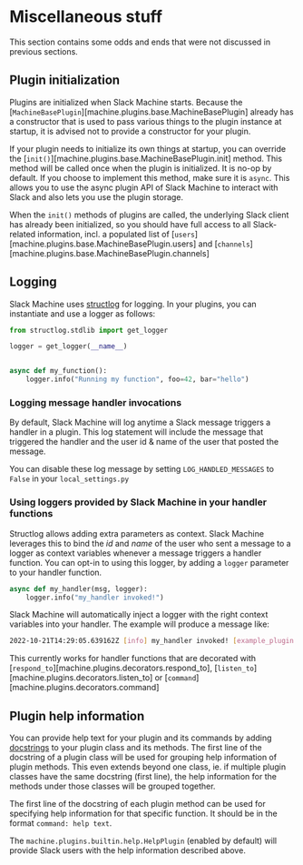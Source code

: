 # Miscellaneous stuff

This section contains some odds and ends that were not discussed in previous sections.

## Plugin initialization

Plugins are initialized when Slack Machine starts. Because the
[`MachineBasePlugin`][machine.plugins.base.MachineBasePlugin] already has a constructor that is used to pass various
things to the plugin instance at startup, it is advised not to provide a constructor for your plugin.

If your plugin needs to initialize its own things at startup, you can override the
[`init()`][machine.plugins.base.MachineBasePlugin.init] method. This method will be called once when the plugin is
initialized. It is no-op by default. If you choose to implement this method, make sure it is `async`. This allows
you to use the async plugin API of Slack Machine to interact with Slack and also lets you use the plugin storage.

When the `init()` methods of plugins are called, the underlying Slack client has already been initialized, so you
should have full access to all Slack-related information, incl. a populated list of
[`users`][machine.plugins.base.MachineBasePlugin.users] and
[`channels`][machine.plugins.base.MachineBasePlugin.channels]

## Logging

Slack Machine uses [structlog](https://www.structlog.org) for logging. In your plugins, you can instantiate and use a
logger as follows:

```python
from structlog.stdlib import get_logger

logger = get_logger(__name__)


async def my_function():
    logger.info("Running my function", foo=42, bar="hello")
```

### Logging message handler invocations

By default, Slack Machine will log anytime a Slack message triggers a handler in a plugin. This log statement will
include the message that triggered the handler and the user id & name of the user that posted the message.

You can disable these log message by setting `LOG_HANDLED_MESSAGES` to `False` in your `local_settings.py`

### Using loggers provided by Slack Machine in your handler functions

Structlog allows adding extra parameters as context. Slack Machine leverages this to bind the _id_ and _name_ of the
user who sent a message to a logger as context variables whenever a message triggers a handler function. You can opt-in
to using this logger, by adding a `logger` parameter to your handler function.

```python
async def my_handler(msg, logger):
    logger.info("my_handler invoked!")
```

Slack Machine will automatically inject a logger with the right context variables into your handler. The example
will produce a message like:

```bash
2022-10-21T14:29:05.639162Z [info] my_handler invoked! [example_plugin.my_plugin.MyPlugin.my_handler] filename=my_plugin.py func_name=my_handler lineno=5 user_id=U12345678 user_name=user1
```

This currently works for handler functions that are decorated with
[`respond_to`][machine.plugins.decorators.respond_to], [`listen_to`][machine.plugins.decorators.listen_to] or
[`command`][machine.plugins.decorators.command]

## Plugin help information

You can provide help text for your plugin and its commands by adding
[docstrings](https://www.python.org/dev/peps/pep-0257/) to your plugin class and its methods. The first line of the
docstring of a plugin class will be used for grouping help information of plugin methods. This even extends beyond one
class, ie. if multiple plugin classes have the same docstring (first line), the help information for the methods under
those classes will be grouped together.

The first line of the docstring of each plugin method can be used for specifying help information for that specific
function. It should be in the format `command: help text`.

The `machine.plugins.builtin.help.HelpPlugin` (enabled by default) will provide Slack users with the help information
described above.
